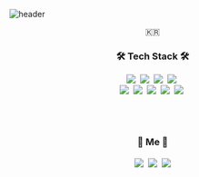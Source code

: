 ![header](https://capsule-render.vercel.app/api?type=soft&color=auto&height=150&section=header&text=JaehyeongKwon&fontSize=70&animation=twinkling)

<p align="center">🇰🇷</p>

<h3 align="center">🛠 Tech Stack 🛠</h3>

<p align="center">
  <img src="https://img.shields.io/badge/Python-3766AB?style=flat-square&logo=Python&logoColor=white"/></a>&nbsp  
  <img src="https://img.shields.io/badge/Javascript-ffb13b?style=flat-square&logo=javascript&logoColor=white"/></a>&nbsp 
  <img src="https://img.shields.io/badge/CSS-1572B6?style=flat-square&logo=css3&logoColor=white"/></a>&nbsp  
  <img src="https://img.shields.io/badge/HTML-11B48A?style=flat-square&logo=HTML5&logoColor=white"/></a>&nbsp 
  <br>
  <img src="https://img.shields.io/badge/Django-092E20?style=flat-square&logo=Django&logoColor=white"/></a>&nbsp 
  <img src="https://img.shields.io/badge/Flask-6DB33F?style=flat-square&logo=Flask&logoColor=white"/></a>&nbsp
  <img src="https://img.shields.io/badge/Mysql-E6B91E?style=flat-square&logo=MySql&logoColor=white"/></a>&nbsp  
  <img src="https://img.shields.io/badge/aws-333664?style=flat-square&logo=amazon-aws&logoColor=white"/></a>&nbsp 
  <img src="https://img.shields.io/badge/FastAPI-009688?style=flat-square&logo=FastAPI&logoColor=white"/></a>&nbsp
</p>

<br>

<br>


<h3 align="center"> 🔭 Me 🔭 </h3>
<p align="center">
  <a href="https://www.instagram.com/stillavv/"><img src="https://img.shields.io/badge/Instagram-E4405F?style=flat-square&logo=Instagram&logoColor=white&link=https://www.instagram.com/stillavv/" align="center"/></a>&nbsp
  <a href="mailto:wogud9675@gmail.com"><img src="https://img.shields.io/badge/Gmail-d14836?style=flat-square&logo=Gmail&logoColor=white&link=wogud9675@gmail.com" align="center"/></a>&nbsp
  <a href="https://www.linkedin.com/in/jaehyeong-kwon-0a739520b/"><img src="https://img.shields.io/badge/LinkedIn-00599C?style=flat-square&logo=LinkedIn&logoColor=white&link=https://www.linkedin.com/in/jaehyeong-kwon-0a739520b" align="center"/></a>
</p>
<br>

<!-- <p align="center">
  <a href="https://hits.seeyoufarm.com"><img src="https://hits.seeyoufarm.com/api/count/incr/badge.svg?url=https%3A%2F%2Fgithub.com%2Fwookyoungkim&count_bg=%23ED6DA3&title_bg=%2386757E&icon=github.svg&icon_color=%23E1DEDE&title=hits&edge_flat=false"/></a>
</p> -->

<!--
**Stillav/Stillav** is a ✨ _special_ ✨ repository because its `README.md` (this file) appears on your GitHub profile.

Here are some ideas to get you started:

- 🔭 I’m currently working on ...
- 🌱 I’m currently learning ...
- 👯 I’m looking to collaborate on ...
- 🤔 I’m looking for help with ...
- 💬 Ask me about ...
- 📫 How to reach me: ...
- 😄 Pronouns: ...
- ⚡ Fun fact: ...
-->

